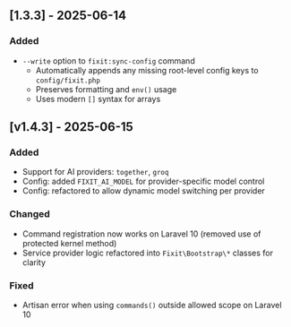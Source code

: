## [1.3.3] - 2025-06-14

### Added
- `--write` option to `fixit:sync-config` command
  - Automatically appends any missing root-level config keys to `config/fixit.php`
  - Preserves formatting and `env()` usage
  - Uses modern `[]` syntax for arrays

## [v1.4.3] - 2025-06-15

### Added
- Support for AI providers: `together`, `groq`
- Config: added `FIXIT_AI_MODEL` for provider-specific model control
- Config: refactored to allow dynamic model switching per provider

### Changed
- Command registration now works on Laravel 10 (removed use of protected kernel method)
- Service provider logic refactored into `Fixit\Bootstrap\*` classes for clarity

### Fixed
- Artisan error when using `commands()` outside allowed scope on Laravel 10

